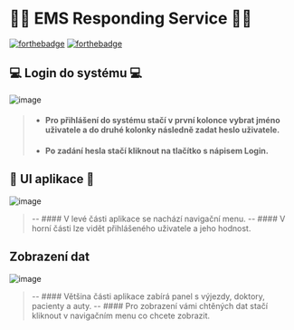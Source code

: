 # 👨‍⚕️ EMS Responding Service 👨‍⚕️

[![forthebadge](https://forthebadge.com/images/badges/made-with-c-sharp.svg)](https://forthebadge.com)
[![forthebadge](https://forthebadge.com/images/badges/built-with-love.svg)](https://forthebadge.com)


## 💻 Login do systému 💻

![image](https://i.imgur.com/gl2HwPw.png)

> - #### Pro přihlášení do systému stačí v první kolonce vybrat jméno uživatele a do druhé kolonky následně zadat heslo uživatele.
> - #### Po zadání hesla stačí kliknout na tlačítko s nápisem Login.

## 🏥 UI aplikace 🏥

![image](https://i.imgur.com/n5IjWW1.png)

> -- #### V levé části aplikace se nachází navigační menu.
> -- #### V horní části lze vidět přihlášeného uživatele a jeho hodnost.

## Zobrazení dat

![image](https://i.imgur.com/R9jHdnN.png)

> -- #### Většina části aplikace zabírá panel s výjezdy, doktory, pacienty a auty.
> -- #### Pro zobrazení vámi chtěných dat stačí kliknout v navigačním menu co chcete zobrazit.

